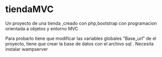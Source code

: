 # tiendaMVC

Un proyecto de una tienda ,creado con php,bootstrap con programacion orientada a objetos y entorno MVC  

Para probarlo tiene que modificar las variables globales "Base_url" de el proyecto, tiene que crear la base de datos con el archivo sql .
Necesita instalar wampserver
